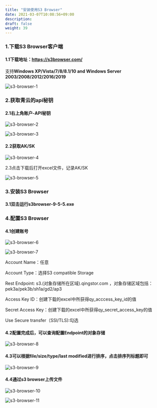 ```yaml
---
title: "安装使用S3 Browser"
date: 2021-03-07T10:08:56+09:00
description:
draft: false
weight: 39
---
```


### 1.下载S3 Browser客户端

#### 1.1下载地址：https://s3browser.com/ 

支持**Windows XP/Vista/7/8/8.1/10 and Windows Server 2003/2008/2012/2016/2019**

![s3-browser-1](/storage/object-storage/_images/s3-browser-1.png)

### 2.获取青云的api秘钥

#### 2.1右上角账户-API秘钥

![s3-browser-2](/storage/object-storage/_images/s3-browser-2.png)

![s3-browser-3](/storage/object-storage/_images/s3-browser-3.png)

#### 2.2获取AK/SK

![s3-browser-4](/storage/object-storage/_images/s3-browser-4.png)

2.3点击下载后打开excel文件，记录AK/SK

![s3-browser-5](/storage/object-storage/_images/s3-browser-5.png)

### 3.安装S3 Browser

#### 3.1双击运行s3browser-9-5-5.exe

### 4.配置S3 Browser

#### 4.1创建账号

![s3-browser-6](/storage/object-storage/_images/s3-browser-6.png)

![s3-browser-7](/storage/object-storage/_images/s3-browser-7.png)

Account Name：任意

Account Type：选择S3 compatible Storage

Rest Endpoint: s3.(对象存储所在区域).qingstor.com ，对象存储区域包括：pek3a/pek3b/sh1a/gd2/ap3

Access Key ID：创建下载的excel中所获得qy_acccess_key_id的值

Secret Access Key：创建下载的excel中所获得qy_secret_access_key的值

Use Secure transfer（SSl/TLS):勾选

#### 4.2配置完成后，可以查询配置Endpoint的对象存储

![s3-browser-8](/storage/object-storage/_images/s3-browser-8.png)

#### 4.3可以根据file/size/type/last modified进行排序，点击排序列标题即可

![s3-browser-9](/storage/object-storage/_images/s3-browser-9.png)

#### 4.4通过s3 browser上传文件

![s3-browser-10](/storage/object-storage/_images/s3-browser-10.png)

![s3-browser-11](/storage/object-storage/_images/s3-browser-11.png)
